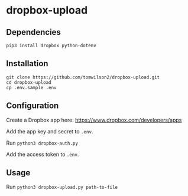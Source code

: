 # dropbox-upload

## Dependencies

```
pip3 install dropbox python-dotenv
```

## Installation

```
git clone https://github.com/tomwilson2/dropbox-upload.git
cd dropbox-upload
cp .env.sample .env
```

## Configuration

Create a Dropbox app here: https://www.dropbox.com/developers/apps

Add the app key and secret to `.env`.

Run `python3 dropbox-auth.py`

Add the access token to `.env`.

## Usage

Run `python3 dropbox-upload.py path-to-file`
